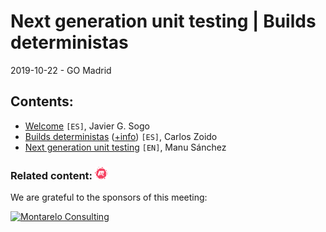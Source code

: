 # Next generation unit testing | Builds deterministas 
2019-10-22 - GO Madrid

## Contents:
- [Welcome](welcome.pdf) `[ES]`, Javier G. Sogo
- [Builds deterministas](deterministic_builds.pdf) ([+info](https://blog.conan.io/2019/09/02/Deterministic-builds-with-C-C++.html)) `[ES]`, Carlos Zoido
- [Next generation unit testing](https://github.com/Manu343726/cppcon2019) `[EN]`, Manu Sánchez

### Related content: [<img src="../assets/brand-logos/meetup.svg" alt="meetup" height="20"/>](https://www.meetup.com/es-ES/Madrid-C-Cpp/events/265159103/)

We are grateful to the sponsors of this meeting:  

[<img src="../assets/sponsor-logos/montarelo.png" alt="Montarelo Consulting" width="200"/>](http://www.montareloconsulting.com/corp/es/index.html)
